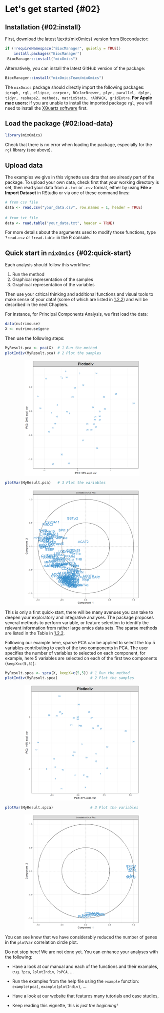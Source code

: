 

# Let's get started {#02}

## Installation {#02:install}

First, download the latest \texttt{mixOmics} version from Bioconductor:


```r
if (!requireNamespace("BiocManager", quietly = TRUE))
    install.packages("BiocManager")
 BiocManager::install("mixOmics")
```

Alternatively, you can install the latest GitHub version of the package:


```r
BiocManager::install("mixOmicsTeam/mixOmics")
```

The `mixOmics` package should directly import the following packages:
`igraph, rgl, ellipse, corpcor, RColorBrewer, plyr, parallel, dplyr, tidyr, reshape2, methods, matrixStats, rARPACK, gridExtra`.
**For Apple mac users:** if you are unable to install the imported package `rgl`, you will need to install the [XQuartz software](https://www.xquartz.org) first.

## Load the package {#02:load-data}


```r
library(mixOmics)
```

Check that there is no error when loading the package, especially for the `rgl` library (see above).

## Upload data
The examples we give in this vignette use data that are already part of the package. To upload your own data, check first that your working directory is set, then read your data from a  `.txt` or `.csv` format, either by using **File > Import Dataset** in RStudio or via one of these command lines:


```r
# from csv file
data <- read.csv("your_data.csv", row.names = 1, header = TRUE)

# from txt file
data <- read.table("your_data.txt", header = TRUE)
```

For more details about the arguments used to modify those functions, type `?read.csv` or `?read.table` in the R console.

## Quick start in `mixOmics` {#02:quick-start}

Each analysis should follow this workflow:

1. Run the method
2. Graphical representation of the samples
3. Graphical representation of the variables

Then use your critical thinking and additional functions and visual tools to make sense of your data! (some of which are listed in [1.2.2](#01:overview)) and will be described in the next Chapters.

For instance, for Principal Components Analysis, we first load the data:


```r
data(nutrimouse)
X <- nutrimouse$gene
```


Then use the following steps:


```r
MyResult.pca <- pca(X)  # 1 Run the method
plotIndiv(MyResult.pca) # 2 Plot the samples
```

<img src="Figures/02-pca-nutrimouse-1.png" width="75%"  style="display: block; margin: auto;" />

```r
plotVar(MyResult.pca)   # 3 Plot the variables
```

<img src="Figures/02-pca-nutrimouse-2.png" width="75%"  style="display: block; margin: auto;" />


This is only a first quick-start, there will be many avenues you can take to deepen your exploratory and integrative analyses. The package proposes several methods to perform variable, or feature selection to identify the relevant information from rather large omics data sets. The sparse methods are listed in the Table in [1.2.2](#01:overview).

Following our example here, sparse PCA can be applied to select the top 5 variables contributing to each of the two components in PCA. The user specifies the number of variables to selected on each component, for example, here 5 variables are selected on each of the first two components (`keepX=c(5,5)`): 


```r
MyResult.spca <- spca(X, keepX=c(5,5)) # 1 Run the method
plotIndiv(MyResult.spca)               # 2 Plot the samples
```

<img src="Figures/02-spca-nutrimouse-1.png" width="75%"  style="display: block; margin: auto;" />

```r
plotVar(MyResult.spca)                 # 3 Plot the variables
```

<img src="Figures/02-spca-nutrimouse-2.png" width="75%"  style="display: block; margin: auto;" />

You can see know that we have considerably reduced the number of genes in the `plotVar` correlation circle plot.


Do not stop here! We are not done yet. You can enhance your analyses with the following:

- Have a look at our manual and each of the functions and their examples, e.g. `?pca`, `?plotIndiv`, `?sPCA`, ... 

- Run the examples from the help file using the `example` function: `example(pca)`, `example(plotIndiv)`, ...

- Have a look at our [website](http://www.mixomics.org) that features many tutorials and case studies,

- Keep reading this vignette, this is *just the beginning!*

